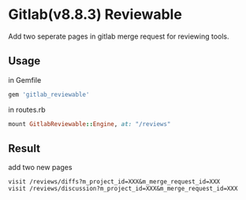 # Gitlab(v8.8.3) Reviewable

Add two seperate pages in gitlab merge request for reviewing tools.

## Usage
in Gemfile

```ruby
gem 'gitlab_reviewable'
```

in  routes.rb

```ruby
mount GitlabReviewable::Engine, at: "/reviews"
```

## Result
add two new pages

```
visit /reviews/diffs?m_project_id=XXX&m_merge_request_id=XXX
visit /reviews/discussion?m_project_id=XXX&m_merge_request_id=XXX
```
